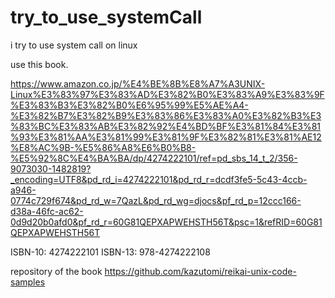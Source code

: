# try_to_use_systemCall
i try to use system call on linux

use this book.

https://www.amazon.co.jp/%E4%BE%8B%E8%A7%A3UNIX-Linux%E3%83%97%E3%83%AD%E3%82%B0%E3%83%A9%E3%83%9F%E3%83%B3%E3%82%B0%E6%95%99%E5%AE%A4-%E3%82%B7%E3%82%B9%E3%83%86%E3%83%A0%E3%82%B3%E3%83%BC%E3%83%AB%E3%82%92%E4%BD%BF%E3%81%84%E3%81%93%E3%81%AA%E3%81%99%E3%81%9F%E3%82%81%E3%81%AE12%E8%AC%9B-%E5%86%A8%E6%B0%B8-%E5%92%8C%E4%BA%BA/dp/4274222101/ref=pd_sbs_14_t_2/356-9073030-1482819?_encoding=UTF8&pd_rd_i=4274222101&pd_rd_r=dcdf3fe5-5c43-4ccb-a946-0774c729f674&pd_rd_w=7QazL&pd_rd_wg=djocs&pf_rd_p=12ccc166-d38a-46fc-ac62-0d9d20b0afd0&pf_rd_r=60G81QEPXAPWEHSTH56T&psc=1&refRID=60G81QEPXAPWEHSTH56T

ISBN-10: 4274222101
ISBN-13: 978-4274222108

repository of the book
https://github.com/kazutomi/reikai-unix-code-samples